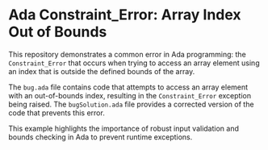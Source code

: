 # Ada Constraint_Error: Array Index Out of Bounds

This repository demonstrates a common error in Ada programming: the `Constraint_Error` that occurs when trying to access an array element using an index that is outside the defined bounds of the array.

The `bug.ada` file contains code that attempts to access an array element with an out-of-bounds index, resulting in the `Constraint_Error` exception being raised.  The `bugSolution.ada` file provides a corrected version of the code that prevents this error.

This example highlights the importance of robust input validation and bounds checking in Ada to prevent runtime exceptions.